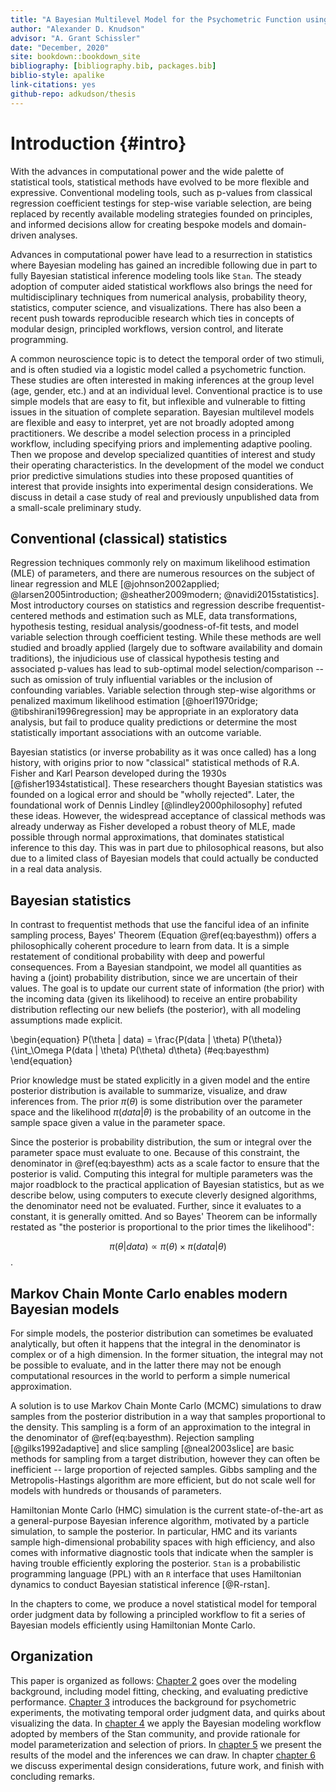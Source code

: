 ```yaml
---
title: "A Bayesian Multilevel Model for the Psychometric Function using R and Stan"
author: "Alexander D. Knudson"
advisor: "A. Grant Schissler"
date: "December, 2020"
site: bookdown::bookdown_site
bibliography: [bibliography.bib, packages.bib]
biblio-style: apalike
link-citations: yes
github-repo: adkudson/thesis
---
```





# Introduction {#intro}


With the advances in computational power and the wide palette of statistical tools, statistical methods have evolved to be more flexible and expressive. Conventional modeling tools, such as p-values from classical regression coefficient testings for step-wise variable selection, are being replaced by recently available modeling strategies founded on principles, and informed decisions allow for creating bespoke models and domain-driven analyses.


Advances in computational power have lead to a resurrection in statistics where Bayesian modeling has gained an incredible following due in part to fully Bayesian statistical inference modeling tools like `Stan`. The steady adoption of computer aided statistical workflows also brings the need for multidisciplinary techniques from numerical analysis, probability theory, statistics, computer science, and visualizations. There has also been a recent push towards reproducible research which ties in concepts of modular design, principled workflows, version control, and literate programming.


A common neuroscience topic is to detect the temporal order of two stimuli, and is often studied via a logistic model called a psychometric function. These studies are often interested in making inferences at the group level (age, gender, etc.) and at an individual level. Conventional practice is to use simple models that are easy to fit, but inflexible and vulnerable to fitting issues in the situation of complete separation. Bayesian multilevel models are flexible and easy to interpret, yet are not broadly adopted among practitioners. We describe a model selection process in a principled workflow, including specifying priors and implementing adaptive pooling. Then we propose and develop specialized quantities of interest and study their operating characteristics. In the development of the model we conduct prior predictive simulations studies into these proposed quantities of interest that provide insights into experimental design considerations. We discuss in detail a case study of real and previously unpublished data from a small-scale preliminary study.


## Conventional (classical) statistics


Regression techniques commonly rely on maximum likelihood estimation (MLE) of parameters, and there are numerous resources on the subject of linear regression and MLE [@johnson2002applied; @larsen2005introduction; @sheather2009modern; @navidi2015statistics]. Most introductory courses on statistics and regression describe frequentist-centered methods and estimation such as MLE, data transformations, hypothesis testing, residual analysis/goodness-of-fit tests, and model variable selection through coefficient testing. While these methods are well studied and broadly applied (largely due to software availability and domain traditions), the injudicious use of classical hypothesis testing and associated p-values has lead to sub-optimal model selection/comparison -- such as omission of truly influential variables or the inclusion of confounding variables. Variable selection through step-wise algorithms or penalized maximum likelihood estimation [@hoerl1970ridge; @tibshirani1996regression] may be appropriate in an exploratory data analysis, but fail to produce quality predictions or determine the most statistically important associations with an outcome variable.


Bayesian statistics (or inverse probability as it was once called) has a long history, with origins prior to now "classical" statistical methods of R.A. Fisher and Karl Pearson developed during the 1930s [@fisher1934statistical]. These researchers thought Bayesian statistics was founded on a logical error and should be "wholly rejected". Later, the foundational work of Dennis Lindley [@lindley2000philosophy] refuted these ideas. However, the widespread acceptance of classical methods was already underway as Fisher developed a robust theory of MLE, made possible through normal approximations, that dominates statistical inference to this day. This was in part due to philosophical reasons, but also due to a limited class of Bayesian models that could actually be conducted in a real data analysis.


## Bayesian statistics


In contrast to frequentist methods that use the fanciful idea of an infinite sampling process, Bayes' Theorem (Equation \@ref(eq:bayesthm)) offers a philosophically coherent procedure to learn from data. It is a simple restatement of conditional probability with deep and powerful consequences. From a Bayesian standpoint, we model all quantities as having a (joint) probability distribution, since we are uncertain of their values. The goal is to update our current state of information (the prior) with the incoming data (given its likelihood) to receive an entire probability distribution reflecting our new beliefs (the posterior), with all modeling assumptions made explicit.


\begin{equation}
  P(\theta | data) = \frac{P(data | \theta) P(\theta)}{\int_\Omega P(data | \theta) P(\theta) d\theta}
  (\#eq:bayesthm)
\end{equation}


Prior knowledge must be stated explicitly in a given model and the entire posterior distribution is available to summarize, visualize, and draw inferences from.  The prior $\pi(\theta)$ is some distribution over the parameter space and the likelihood $\pi(data | \theta)$ is the probability of an outcome in the sample space given a value in the parameter space.


Since the posterior is probability distribution, the sum or integral over the parameter space must evaluate to one. Because of this constraint, the denominator in \@ref(eq:bayesthm) acts as a scale factor to ensure that the posterior is valid. Computing this integral for multiple parameters was the major roadblock to the practical application of Bayesian statistics, but as we describe below, using computers to execute cleverly designed algorithms, the denominator need not be evaluated. Further, since it evaluates to a constant, it is generally omitted. And so Bayes' Theorem can be informally restated as "the posterior is proportional to the prior times the likelihood":


$$\pi(\theta \vert data) \propto \pi(\theta) \times \pi(data \vert \theta)$$.


## Markov Chain Monte Carlo enables modern Bayesian models


For simple models, the posterior distribution can sometimes be evaluated analytically, but often it happens that the integral in the denominator is complex or of a high dimension. In the former situation, the integral may not be possible to evaluate, and in the latter there may not be enough computational resources in the world to perform a simple numerical approximation.


A solution is to use Markov Chain Monte Carlo (MCMC) simulations to draw samples from the posterior distribution in a way that samples proportional to the density. This sampling is a form of an approximation to the integral in the denominator of \@ref(eq:bayesthm). Rejection sampling [@gilks1992adaptive] and slice sampling [@neal2003slice] are basic methods for sampling from a target distribution, however they can often be inefficient -- large proportion of rejected samples. Gibbs sampling and the Metropolis-Hastings algorithm are more efficient, but do not scale well for models with hundreds or thousands of parameters.


Hamiltonian Monte Carlo (HMC) simulation is the current state-of-the-art as a general-purpose Bayesian inference algorithm, motivated by a particle simulation, to sample the posterior. In particular, HMC and its variants sample high-dimensional probability spaces with high efficiency, and also comes with informative diagnostic tools that indicate when the sampler is having trouble efficiently exploring the posterior. `Stan` is a probabilistic programming language (PPL) with an `R` interface that uses Hamiltonian dynamics to conduct Bayesian statistical inference [@R-rstan].


In the chapters to come, we produce a novel statistical model for temporal order judgment data by following a principled workflow to fit a series of Bayesian models efficiently using Hamiltonian Monte Carlo.


## Organization

This paper is organized as follows: [Chapter 2](#methods) goes over the modeling background, including model fitting, checking, and evaluating predictive performance. [Chapter 3](#data) introduces the background for psychometric experiments, the motivating temporal order judgment data, and quirks about visualizing the data. In [chapter 4](#application) we apply the Bayesian modeling workflow adopted by members of the Stan community, and provide rationale for model parameterization and selection of priors. In [chapter 5](#results) we present the results of the model and the inferences we can draw. In chapter [chapter 6](#conclusion) we discuss experimental design considerations, future work, and finish with concluding remarks.
